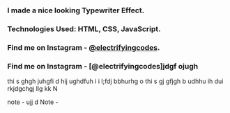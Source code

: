 ### I made a nice looking Typewriter Effect.

### Technologies Used: HTML, CSS, JavaScript.

### Find me on Instagram - [@electrifyingcodes][Instagram].
### Find me on Instagram - [@electrifyingcodes]jdgf  ojugh
 
thi s ghgh juhgfi d hij  ughdfuh i i l;fdj bbhurhg  o thi s gj  gfjgh b  udhhu ih dui rkjdgchgj llg kk
N

[Instagram]: https://www.instagram.com/electrifyingcodes 
note - ujj d
Note - 